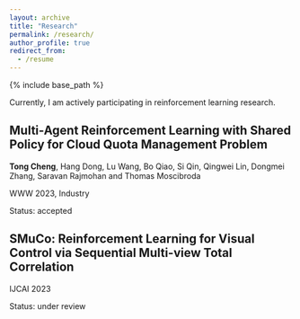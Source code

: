 ```yaml
---
layout: archive
title: "Research"
permalink: /research/
author_profile: true
redirect_from:
  - /resume
---
```


{% include base_path %}

Currently, I am actively participating in reinforcement learning research.

## Multi-Agent Reinforcement Learning with Shared Policy for Cloud Quota Management Problem
**Tong Cheng**, Hang Dong, Lu Wang, Bo Qiao, Si Qin, Qingwei Lin, Dongmei Zhang, Saravan Rajmohan and Thomas Moscibroda

WWW 2023, Industry

Status: accepted 

## SMuCo: Reinforcement Learning for Visual Control via Sequential Multi-view Total Correlation

IJCAI 2023

Status: under review



